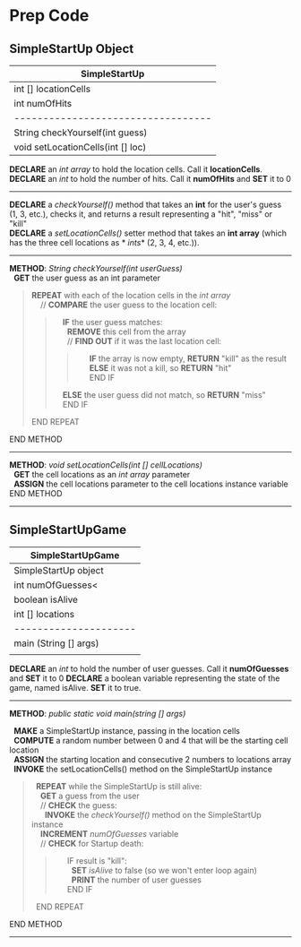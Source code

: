 # Prep Code

## SimpleStartUp Object

| SimpleStartUp                      |
|------------------------------------|
| int [] locationCells               |
| int numOfHits                      |
| ---------------------------------- |
| String checkYourself(int guess)    |
| void setLocationCells(int [] loc)  |

**DECLARE** an *int array* to hold the location cells. Call it **locationCells**.  
**DECLARE** an *int* to hold the number of hits. Call it **numOfHits** and **SET** it to 0

---

**DECLARE** a *checkYourself()* method that takes an **int** for the user's guess (1, 3, etc.), checks it, and returns a
result representing a "hit", "miss" or "kill"  
**DECLARE** a *setLocationCells()* setter method that takes an **int array** (which has the three cell locations as *
*ints** (2, 3, 4, etc.)).

---

**METHOD**: *String checkYourself(int userGuess)*  
&nbsp; **GET** the user guess as an int parameter

> **REPEAT** with each of the location cells in the *int array*  
> &nbsp; &nbsp; // **COMPARE** the user guess to the location cell:
> > &nbsp; &nbsp; **IF** the user guess matches:  
> > &nbsp; &nbsp; &nbsp; **REMOVE** this cell from the array  
> > &nbsp; &nbsp; &nbsp; // **FIND OUT** if it was the last location cell:
> > > &nbsp; &nbsp; &nbsp; **IF** the array is now empty, **RETURN** "kill" as the result  
> > > &nbsp; &nbsp; &nbsp; **ELSE** it was not a kill, so **RETURN** "hit"  
> > > &nbsp; &nbsp; &nbsp; END IF
> >
> > &nbsp; &nbsp; **ELSE** the user guess did not match, so **RETURN** "miss"  
> > &nbsp; &nbsp; END IF
>
> END REPEAT

END METHOD

---

**METHOD**: *void setLocationCells(int [] cellLocations)*  
&nbsp; **GET** the cell locations as an *int array* parameter  
&nbsp; **ASSIGN** the cell locations parameter to the cell locations instance variable  
END METHOD

---

## SimpleStartUpGame

| SimpleStartUpGame     |
|-----------------------|
| SimpleStartUp object  |
| int numOfGuesses<     |
| boolean isAlive       |
| int [] locations      |
| --------------------- |
| main (String [] args) |
|                       |

**DECLARE** an *int* to hold the number of user guesses. Call it **numOfGuesses** and **SET** it to 0
**DECLARE** a boolean variable representing the state of the game, named isAlive. **SET** it to true.

---

**METHOD**: *public static void main(string [] args)*

&nbsp; **MAKE** a SimpleStartUp instance, passing in the location cells  
&nbsp; **COMPUTE** a random number between 0 and 4 that will be the starting cell location    
&nbsp; **ASSIGN** the starting location and consecutive 2 numbers to locations array  
&nbsp; **INVOKE** the setLocationCells() method on the SimpleStartUp instance
> &nbsp; **REPEAT** while the SimpleStartUp is still alive:  
> &nbsp; &nbsp; **GET** a guess from the user  
> &nbsp; &nbsp; // **CHECK** the guess:  
> &nbsp; &nbsp; &nbsp; **INVOKE** the *checkYourself()* method on the SimpleStartUp instance    
> &nbsp; &nbsp; **INCREMENT** *numOfGuesses* variable  
> &nbsp; &nbsp; // **CHECK** for Startup death:
>> &nbsp; &nbsp; &nbsp; IF result is "kill":  
> > &nbsp; &nbsp; &nbsp; &nbsp; **SET** *isAlive* to false (so we won't enter loop again)  
> > &nbsp; &nbsp; &nbsp; &nbsp; **PRINT** the number of user guesses  
> > &nbsp; &nbsp; &nbsp; END IF
>
> &nbsp; END REPEAT

END METHOD

---
